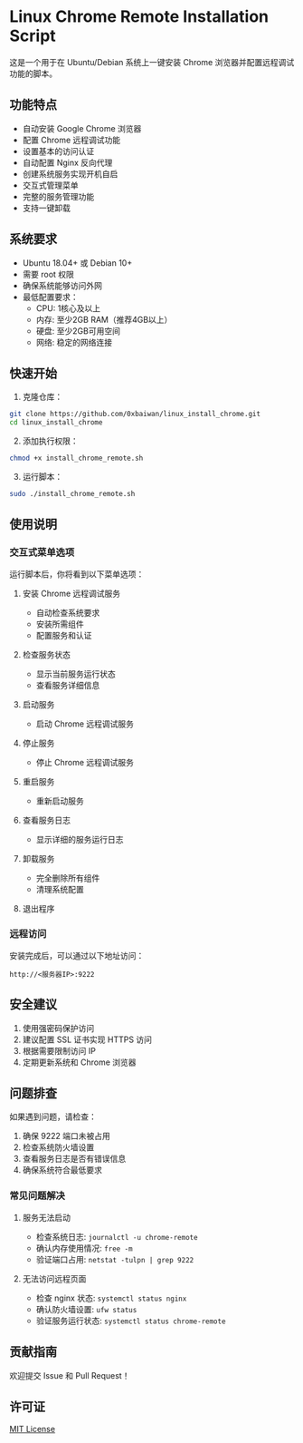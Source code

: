 # Linux Chrome Remote Installation Script

这是一个用于在 Ubuntu/Debian 系统上一键安装 Chrome 浏览器并配置远程调试功能的脚本。

## 功能特点

- 自动安装 Google Chrome 浏览器
- 配置 Chrome 远程调试功能
- 设置基本的访问认证
- 自动配置 Nginx 反向代理
- 创建系统服务实现开机自启
- 交互式管理菜单
- 完整的服务管理功能
- 支持一键卸载

## 系统要求

- Ubuntu 18.04+ 或 Debian 10+
- 需要 root 权限
- 确保系统能够访问外网
- 最低配置要求：
  - CPU: 1核心及以上
  - 内存: 至少2GB RAM（推荐4GB以上）
  - 硬盘: 至少2GB可用空间
  - 网络: 稳定的网络连接

## 快速开始

1. 克隆仓库：

```bash
git clone https://github.com/0xbaiwan/linux_install_chrome.git
cd linux_install_chrome
```

2. 添加执行权限：

```bash
chmod +x install_chrome_remote.sh
```

3. 运行脚本：

```bash
sudo ./install_chrome_remote.sh
```

## 使用说明

### 交互式菜单选项

运行脚本后，你将看到以下菜单选项：

1. 安装 Chrome 远程调试服务
   - 自动检查系统要求
   - 安装所需组件
   - 配置服务和认证

2. 检查服务状态
   - 显示当前服务运行状态
   - 查看服务详细信息

3. 启动服务
   - 启动 Chrome 远程调试服务

4. 停止服务
   - 停止 Chrome 远程调试服务

5. 重启服务
   - 重新启动服务

6. 查看服务日志
   - 显示详细的服务运行日志

7. 卸载服务
   - 完全删除所有组件
   - 清理系统配置

0. 退出程序

### 远程访问

安装完成后，可以通过以下地址访问：
```
http://<服务器IP>:9222
```

## 安全建议

1. 使用强密码保护访问
2. 建议配置 SSL 证书实现 HTTPS 访问
3. 根据需要限制访问 IP
4. 定期更新系统和 Chrome 浏览器

## 问题排查

如果遇到问题，请检查：

1. 确保 9222 端口未被占用
2. 检查系统防火墙设置
3. 查看服务日志是否有错误信息
4. 确保系统符合最低要求

### 常见问题解决

1. 服务无法启动
   - 检查系统日志: `journalctl -u chrome-remote`
   - 确认内存使用情况: `free -m`
   - 验证端口占用: `netstat -tulpn | grep 9222`

2. 无法访问远程页面
   - 检查 nginx 状态: `systemctl status nginx`
   - 确认防火墙设置: `ufw status`
   - 验证服务运行状态: `systemctl status chrome-remote`

## 贡献指南

欢迎提交 Issue 和 Pull Request！

## 许可证

[MIT License](LICENSE)

